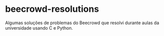 # beecrowd-resolutions
Algumas soluções de problemas do Beecrowd que resolvi durante aulas da universidade usando C e Python.
